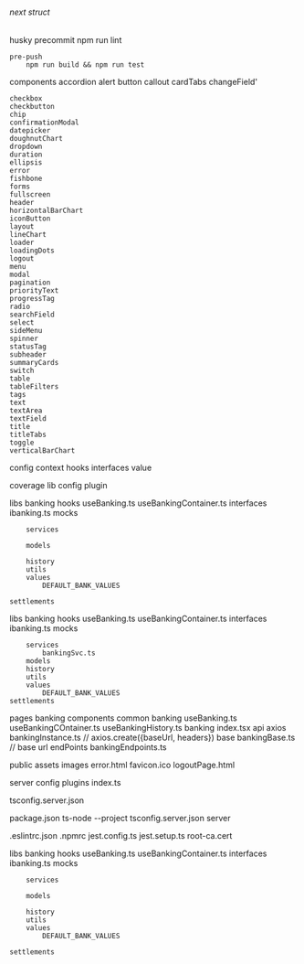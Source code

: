 ###### next struct
husky
    precommit
        npm run lint
    
    pre-push
        npm run build && npm run test

components
    accordion
    alert
    button
    callout
    cardTabs
    changeField'

    checkbox
    checkbutton
    chip
    confirmationModal
    datepicker
    doughnutChart
    dropdown
    duration
    ellipsis
    error
    fishbone
    forms
    fullscreen
    header
    horizontalBarChart
    iconButton
    layout
    lineChart
    loader
    loadingDots
    logout
    menu
    modal
    pagination
    priorityText
    progressTag
    radio
    searchField
    select
    sideMenu
    spinner
    statusTag
    subheader
    summaryCards
    switch
    table
    tableFilters
    tags
    text
    textArea
    textField
    title
    titleTabs
    toggle
    verticalBarChart

config
context
    hooks
    interfaces
    value

coverage
lib
    config
    plugin

libs
    banking
        hooks
            useBanking.ts
            useBankingContainer.ts
        interfaces
            ibanking.ts
        mocks

        services

        models

        history
        utils
        values
            DEFAULT_BANK_VALUES

    settlements
libs
    banking
        hooks
            useBanking.ts
            useBankingContainer.ts
        interfaces
            ibanking.ts
        mocks

        services
            bankingSvc.ts
        models
        history
        utils
        values
            DEFAULT_BANK_VALUES
    settlements

pages
    banking
        components
            common
            banking
                useBanking.ts
                useBankingCOntainer.ts
                useBankingHistory.ts
        banking
            index.tsx
    api
        axios
            bankingInstance.ts // axios.create({baseUrl, headers})
        base
            bankingBase.ts // base url
        endPoints
            bankingEndpoints.ts

public
    assets
    images
    error.html
    favicon.ico
    logoutPage.html

server
    config
    plugins
    index.ts

tsconfig.server.json

package.json
    ts-node --project tsconfig.server.json server


.eslintrc.json
.npmrc
jest.config.ts
jest.setup.ts
root-ca.cert



libs
    banking
        hooks
            useBanking.ts
            useBankingContainer.ts
        interfaces
            ibanking.ts
        mocks

        services

        models

        history
        utils
        values
            DEFAULT_BANK_VALUES

    settlements
